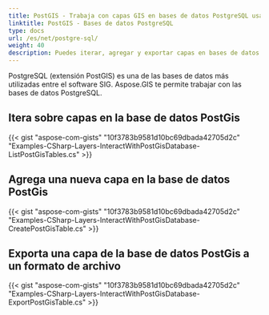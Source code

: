 ```yaml
---
title: PostGIS - Trabaja con capas GIS en bases de datos PostgreSQL usando C#
linktitle: PostGIS - Bases de datos PostgreSQL
type: docs
url: /es/net/postgre-sql/
weight: 40
description: Puedes iterar, agregar y exportar capas en bases de datos PostgreSQL de PostGIS utilizando la biblioteca GIS C#.
---
```


PostgreSQL (extensión PostGIS) es una de las bases de datos más utilizadas entre el software SIG. Aspose.GIS te permite trabajar con las bases de datos PostgreSQL.

## **Itera sobre capas en la base de datos PostGis**
{{< gist "aspose-com-gists" "10f3783b9581d10bc69dbada42705d2c" "Examples-CSharp-Layers-InteractWithPostGisDatabase-ListPostGisTables.cs" >}}
## **Agrega una nueva capa en la base de datos PostGis**
{{< gist "aspose-com-gists" "10f3783b9581d10bc69dbada42705d2c" "Examples-CSharp-Layers-InteractWithPostGisDatabase-CreatePostGisTable.cs" >}}
## **Exporta una capa de la base de datos PostGis a un formato de archivo**
{{< gist "aspose-com-gists" "10f3783b9581d10bc69dbada42705d2c" "Examples-CSharp-Layers-InteractWithPostGisDatabase-ExportPostGisTable.cs" >}}
